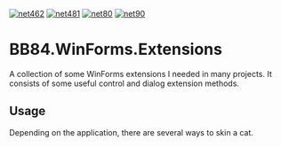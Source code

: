 [![net462](https://img.shields.io/badge/net462-5C2D91?logo=.NET&labelColor=gray)](https://github.com/BoBoBaSs84/BB84.Notifications)
[![net481](https://img.shields.io/badge/net481-5C2D91?logo=.NET&labelColor=gray)](https://github.com/BoBoBaSs84/BB84.Notifications)
[![net80](https://img.shields.io/badge/net8.0-5C2D91?logo=.NET&labelColor=gray)](https://github.com/BoBoBaSs84/BB84.Notifications)
[![net90](https://img.shields.io/badge/net9.0-5C2D91?logo=.NET&labelColor=gray)](https://github.com/BoBoBaSs84/BB84.Notifications)

# BB84.WinForms.Extensions

A collection of some WinForms extensions I needed in many projects. It consists of some useful control and dialog extension methods.

## Usage

Depending on the application, there are several ways to skin a cat.
